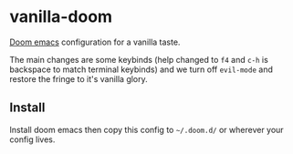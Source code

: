 # vanilla-doom
[Doom emacs](https://github.com/hlissner/doom-emacs) configuration for a vanilla taste.

The main changes are some keybinds (help changed to `f4` and `c-h` is backspace to match terminal keybinds) and we turn off `evil-mode` and restore the fringe to it's vanilla glory.

## Install
Install doom emacs then copy this config to `~/.doom.d/` or wherever your config lives.
